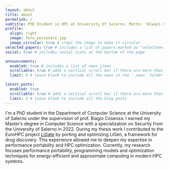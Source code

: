 ```yaml
---
layout: about
title: about
permalink: /
subtitle: PhD Student in HPC at University Of Salerno. Motto: "Always motivated, never stressed!".
profile:
  align: right
  image: foto_personale.jpg
  image_circular: true # crops the image to make it circular
selected_papers: true # includes a list of papers marked as "selected={true}"
social: true # includes social icons at the bottom of the page

announcements:
  enabled: true # includes a list of news items
  scrollable: true # adds a vertical scroll bar if there are more than 3 news items
  limit: 5 # leave blank to include all the news in the `_news` folder

latest_posts:
  enabled: true
  scrollable: true # adds a vertical scroll bar if there are more than 3 new posts items
  limit: 3 # leave blank to include all the blog posts
---
```


I'm a PhD student in the Department of Computer Science at the University of Salerno under the supervision of prof. Biagio Cosenza. I earned my Master’s degree in Computer Science with a specialization on Security from the University of Salerno in 2022. During my thesis work I contributed to the EuroHPC project  <a href='#'>LiGate</a> by porting and optimizing LiGen, a framework for drug discovery. This experience allowed me to deepen my expertise in performance portability and HPC optimization. Currently, my research focuses performance portability, programming models and optimization techniques for energy-efficient and approximate computing in modern HPC systems.
